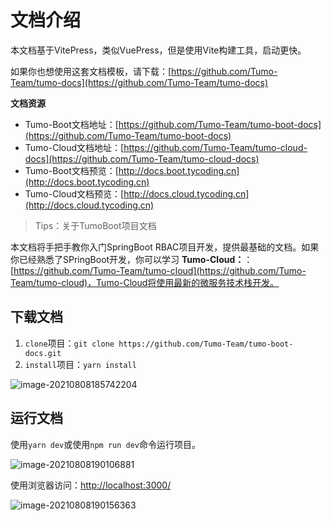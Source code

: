 # 文档介绍

本文档基于VitePress，类似VuePress，但是使用Vite构建工具，启动更快。

如果你也想使用这套文档模板，请下载：[https://github.com/Tumo-Team/tumo-docs](https://github.com/Tumo-Team/tumo-docs)



**文档资源**

- Tumo-Boot文档地址：[https://github.com/Tumo-Team/tumo-boot-docs](https://github.com/Tumo-Team/tumo-boot-docs)
- Tumo-Cloud文档地址：[https://github.com/Tumo-Team/tumo-cloud-docs](https://github.com/Tumo-Team/tumo-cloud-docs)
- Tumo-Boot文档预览：[http://docs.boot.tycoding.cn](http://docs.boot.tycoding.cn)
- Tumo-Cloud文档预览：[http://docs.cloud.tycoding.cn](http://docs.cloud.tycoding.cn)



> Tips：关于TumoBoot项目文档

本文档将手把手教你入门SpringBoot RBAC项目开发，提供最基础的文档。如果你已经熟悉了SPringBoot开发，你可以学习 **Tumo-Cloud：**：[https://github.com/Tumo-Team/tumo-cloud](https://github.com/Tumo-Team/tumo-cloud)，Tumo-Cloud将使用最新的微服务技术栈开发。



## 下载文档

1. `clone`项目：`git clone https://github.com/Tumo-Team/tumo-boot-docs.git`
2. `install`项目：`yarn install`



![image-20210808185742204](http://tycoding.cn/imgs/20210808185742.png)

## 运行文档

使用`yarn dev`或使用`npm run dev`命令运行项目。

![image-20210808190106881](http://tycoding.cn/imgs/20210808190106.png)

使用浏览器访问：[http://localhost:3000/](http://localhost:3000/)

![image-20210808190156363](http://tycoding.cn/imgs/20210808190156.png)

